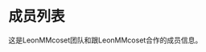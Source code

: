 # 成员列表
这是LeonMMcoset团队和跟LeonMMcoset合作的成员信息。
<script setup>
//The player list of LeonMMcoset Team.
import { VPTeamMembers } from 'vitepress/theme'
import { bilibili, email, qq } from './icon.mjs'
const members = [
  {
    avatar: 'https://www.github.com/leonmmcoset.png',
    name: 'LeonMMcoset',
    title: '团队首领',
    links: [
      { icon: 'github', link: 'https://github.com/leonmmcoset' },
      { icon: {svg: qq}, link: '/qq' },
      { icon: {svg: bilibili}, link: 'https://space.bilibili.com/245143694?spm_id_from=333.337.0.0'},
      { icon: {svg: email}, link: 'mailto:leonmmcoset@outlook.com'}
    ]
  },
  {
    avater: 'https://github.com/Leonmmcoset/vitepress/blob/a88d8bd7d9b16a4a80fa95557b59c13833c276ab/docs/images/Yeonmmcoset.png',
    name: 'Yeonmmcoset',
    title: '团队成员',
    links: [
      { icon: {svg: bilibili}, link: 'https://space.bilibili.com/3546601461123155?spm_id_from=333.337.0.0'},
      { icon: {svg: email}, link: 'mailto:yeonmmcoset@outlook.com'}
    ]
  },
  {
    avater: 'https://github.com/Leonmmcoset/vitepress/blob/a88d8bd7d9b16a4a80fa95557b59c13833c276ab/docs/images/hushu.png',
    name: 'hushu',
    title: '团队成员',
    links: [
      { icon: {svg: bilibili}, link: 'https://space.bilibili.com/3546650649823421?spm_id_from=333.337.0.0'}
    ]
  }
]
</script>
<VPTeamMembers size="medium" :members="members" />